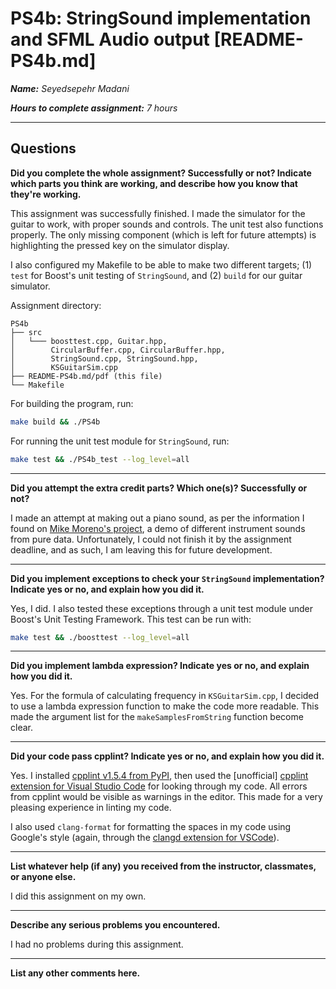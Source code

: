 # PS4b: StringSound implementation and SFML Audio output [README-PS4b.md]

***Name:** Seyedsepehr Madani*

***Hours to complete assignment:** 7 hours*

---

## Questions

**Did you complete the whole assignment? Successfully or not? Indicate which parts you think are working, and describe how you know that they're working.**

This assignment was successfully finished. I made the simulator for the guitar to work, with proper sounds and controls. The unit test also functions properly. The only missing component (which is left for future attempts) is highlighting the pressed key on the simulator display.

I also configured my Makefile to be able to make two different targets; (1) `test` for Boost's unit testing of `StringSound`, and (2) `build` for our guitar simulator.

Assignment directory:

```text
PS4b
├── src
│   └─── boosttest.cpp, Guitar.hpp,
│        CircularBuffer.cpp, CircularBuffer.hpp,
│        StringSound.cpp, StringSound.hpp,
│        KSGuitarSim.cpp 
├── README-PS4b.md/pdf (this file)
└── Makefile
```

For building the program, run:

```Bash
make build && ./PS4b
```

For running the unit test module for `StringSound`, run:

```Bash
make test && ./PS4b_test --log_level=all
```

---

**Did you attempt the extra credit parts? Which one(s)? Successfully or not?**

I made an attempt at making out a piano sound, as per the information I found on [Mike Moreno's project](https://forum.pdpatchrepo.info/topic/12331/karplus-strong-piano-pure-data-instrument), a demo of different instrument sounds from pure data. Unfortunately, I could not finish it by the assignment deadline, and as such, I am leaving this for future development.

---

**Did you implement exceptions to check your `StringSound` implementation? Indicate yes or no, and explain how you did it.**

Yes, I did. I also tested these exceptions through a unit test module under Boost's Unit Testing Framework. This test can be run with:

```Bash
make test && ./boosttest --log_level=all
```

---

**Did you implement lambda expression? Indicate yes or no, and explain how you did it.**

Yes. For the formula of calculating frequency in `KSGuitarSim.cpp`, I decided to use a lambda expression function to make the code more readable. This made the argument list for the `makeSamplesFromString` function become clear.

---

**Did your code pass cpplint? Indicate yes or no, and explain how you did it.**

Yes. I installed [cpplint v1.5.4 from PyPI](https://pypi.org/project/cpplint/), then used the \[unofficial\] [cpplint extension for Visual Studio Code](https://marketplace.visualstudio.com/items?itemName=mine.cpplint) for looking through my code. All errors from cpplint would be visible as warnings in the editor. This made for a very pleasing experience in linting my code.

I also used `clang-format` for formatting the spaces in my code using Google's style (again, through the [clangd extension for VSCode](https://marketplace.visualstudio.com/items?itemName=llvm-vs-code-extensions.vscode-clangd)).

---

**List whatever help (if any) you received from the instructor, classmates, or anyone else.**

I did this assignment on my own.

---

**Describe any serious problems you encountered.**

I had no problems during this assignment.

---

**List any other comments here.**
